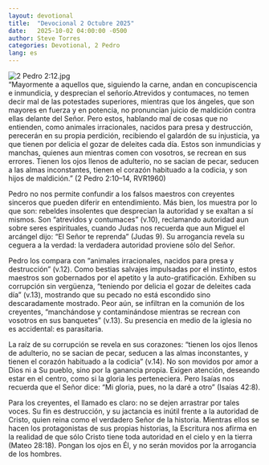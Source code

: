 ```yaml
---
layout: devotional
title:  "Devocional 2 Octubre 2025"
date:   2025-10-02 04:00:00 -0500
author: Steve Torres
categories: Devotional, 2 Pedro
lang: es
---
```

<img src="https://sitemedia.esteeb.com/file/esteebcomsitemedia/devotional_images/2+Peter/ES-2Pe-2_12.jpg?raw=true" alt="2 Pedro 2:12.jpg" style="max-width: 100%; height: auto;">

<div class="scripture">
   “Mayormente a aquellos que, siguiendo la carne, andan en concupiscencia e inmundicia, y desprecian el señorío.Atrevidos y contumaces, no temen decir mal de las potestades superiores, mientras que los ángeles, que son mayores en fuerza y en potencia, no pronuncian juicio de maldición contra ellas delante del Señor. Pero estos, hablando mal de cosas que no entienden, como animales irracionales, nacidos para presa y destrucción, perecerán en su propia perdición, recibiendo el galardón de su injusticia, ya que tienen por delicia el gozar de deleites cada día. Estos son inmundicias y manchas, quienes aun mientras comen con vosotros, se recrean en sus errores. Tienen los ojos llenos de adulterio, no se sacian de pecar, seducen a las almas inconstantes, tienen el corazón habituado a la codicia, y son hijos de maldición.” (2 Pedro 2:10–14, RVR1960)
</div>

Pedro no nos permite confundir a los falsos maestros con creyentes sinceros que pueden diferir en entendimiento. Más bien, los muestra por lo que son: rebeldes insolentes que desprecian la autoridad y se exaltan a sí mismos. Son “atrevidos y contumaces” (v.10), reclamando autoridad aun sobre seres espirituales, cuando Judas nos recuerda que aun Miguel el arcángel dijo: “El Señor te reprenda” (Judas 9). Su arrogancia revela su ceguera a la verdad: la verdadera autoridad proviene sólo del Señor.

Pedro los compara con “animales irracionales, nacidos para presa y destrucción” (v.12). Como bestias salvajes impulsadas por el instinto, estos maestros son gobernados por el apetito y la auto-gratificación. Exhiben su corrupción sin vergüenza, “teniendo por delicia el gozar de deleites cada día” (v.13), mostrando que su pecado no está escondido sino descaradamente mostrado. Peor aún, se infiltran en la comunión de los creyentes, “manchándose y contaminándose mientras se recrean con vosotros en sus banquetes” (v.13). Su presencia en medio de la iglesia no es accidental: es parasitaria.

La raíz de su corrupción se revela en sus corazones: “tienen los ojos llenos de adulterio, no se sacian de pecar, seducen a las almas inconstantes, y tienen el corazón habituado a la codicia” (v.14). No son movidos por amor a Dios ni a Su pueblo, sino por la ganancia propia. Exigen atención, deseando estar en el centro, como si la gloria les perteneciera. Pero Isaías nos recuerda que el Señor dice: “Mi gloria, pues, no la daré a otro” (Isaías 42:8).

Para los creyentes, el llamado es claro: no se dejen arrastrar por tales voces. Su fin es destrucción, y su jactancia es inútil frente a la autoridad de Cristo, quien reina como el verdadero Señor de la historia. Mientras ellos se hacen los protagonistas de sus propias historias, la Escritura nos afirma en la realidad de que sólo Cristo tiene toda autoridad en el cielo y en la tierra (Mateo 28:18). Pongan los ojos en Él, y no serán movidos por la arrogancia de los hombres.
